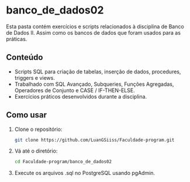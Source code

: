 # banco_de_dados02

Esta pasta contém exercícios e scripts relacionados à disciplina de Banco de Dados II. Assim como os bancos de dados que foram usados para as práticas.

## Conteúdo

- Scripts SQL para criação de tabelas, inserção de dados, procedures, triggers e views.
- Trabalhado com SQL Avançado, Subqueries, Funções Agregadas, Operadores de Conjunto e CASE / IF-THEN-ELSE.
- Exercícios práticos desenvolvidos durante a disciplina.

## Como usar

1. Clone o repositório:

   ```bash
   git clone https://github.com/LuanGSiiss/Faculdade-program.git

2. Vá até o diretório:

    ```bash
   cd Faculdade-program/banco_de_dados02

3. Execute os arquivos .sql no PostgreSQL usando pgAdmin. 